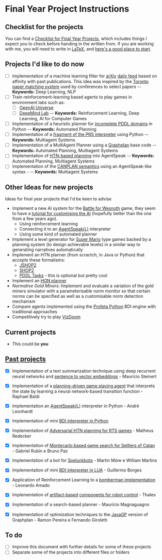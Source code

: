 # Final Year Project Instructions

## Checklist for the projects

You can find a [Checklist for Final Year Projects](TC-checklist.md), which includes things I expect you to check before handing in the written from.
If you are working with me, you will need to write in [LaTeX](http://www.latex-project.org), and [here's a good place to start](https://github.com/VoLuong/Begin-Latex-in-minutes).

## Projects I'd like to do now

- [ ] Implementation of a machine learning filter for [arXiv](https://arxiv.org/list/cs.AI/recent) [daily feed](https://arxiv.org/list/cs.AI/pastweek?show=94) based on affinity with past publications. This idea was inspired by the [Toronto paper matching system](http://torontopapermatching.org/webapp/profileBrowser/about_us/) used by conferences to select papers -- **Keywords:** Deep Learning, NLP
- [ ] Train reinforcement-learning based agents to play games in environment labs such as:
	- [ ] [OpenAI Universe](https://openai.com/blog/universe/)
	- [ ] [DeepMind Lab](https://github.com/deepmind/lab)
	-- **Keywords:** Reinforcement Learning, Deep Learning, AI for Computer Games
- [ ] Implementation of a heuristic planner for [incomplete PDDL domains](https://www.sciencedirect.com/science/article/pii/S0004370216301539) in Python -- **Keywords:** Automated Planning
- [ ] Implementation of a [fragment of the PRS interpreter](http://eprints.nottingham.ac.uk/52959/) using Python -- **Keywords:** Multiagent Systems
- [ ] Implementation of a MultiAgent Planner using a [Graphplan](https://github.com/pucrs-automated-planning/javagp) base code -- **Keywords:** Automated Planning, Multiagent Systems
- [ ] Implementation of [HTN-based planning](http://dl.acm.org/citation.cfm?doid=1558109.1558167) into AgentSpeak -- **Keywords:** Automated Planning, Multiagent Systems
- [ ] Implementation of the [CANPLAN semantics](http://dx.doi.org/10.1007/s10458-010-9130-9) using an AgentSpeak-like syntax - -- **Keywords:** Multiagent Systems

## Other Ideas for new projects
Ideas for final year projects that I'd be keen to advise

- Implement a new AI system for the [Battle for Wesnoth](http://www.wesnoth.org) game, they seem to have a [tutorial for customising the AI](https://wiki.wesnoth.org/Creating_Custom_AIs) (hopefully better than the one from a few years ago).
   * Using reinforcement learning
   * Connecting it to an [AgentSpeak(L)](https://github.com/lsa-pucrs/AgentSpeakPy) interpreter
   * Using some kind of automated planner
- Implement a level generator for [Super Mario](http://mario-builder.en.uptodown.com/windows) type games backed by a planning system (to design achievable levels) in a similar way to generating narratives automatically
- Implement an HTN planner (from scractch, in Java or Python) that accepts these formalisms:
   * [JSHOP2](https://sourceforge.net/projects/shop/files/JSHOP2/)
   * [SHOP2](https://www.cs.umd.edu/projects/shop/)
   * [PDDL Tasks](http://ipc.informatik.uni-freiburg.de/PddlExtension) - this is optional but pretty cool
- Implement an [HGN planner](http://www.aaai.org/ocs/index.php/IJCAI/IJCAI13/paper/view/6839)
- *Normative Gold Miners:* Implement and evaluate a variation of the gold miners simulator with a parameterisable norm monitor so that certain norms can be specified as well as a customisable norm detection mechanism
- Compare agents implemented using the [Profeta Python](https://github.com/corradosantoro/profeta) BDI engine with traditional approaches
- Competitively try to play [VizDoom](http://vizdoom.cs.put.edu.pl/tutorial)

<!-- - Reimplement the core of the [Jason](http://jason.sf.net) interpreter using a micro-kernel architecture that allows network-based debugging-->
<!-- - *Integrating Jason with a Visualisation Tool:* Assuming [DIVAs](http://mavs.utdallas.edu/projects/divas) is open in some way (it does not look like it at this point), integrate an agent interpreter in it to do norm based behaviour simulation. -->

## Current projects

- This could be **you**

## [Past projects](Projects.md)

- [x] Implementation of a text summarization technique using deep recurrent neural networks and [sentence to vector embeddings](https://github.com/epfml/sent2vec) - Maurício Steinert
- [x] Implementation of a [planning-driven game playing agent](http://www.dtic.upf.edu/%7Ehgeffner/nir-ijcai-2015.pdf) that interprets the state by learning a neural network-based transition function - Raphael Baldi
- [x] Implementation an [AgentSpeak(L)](http://www.upv.es/sma/teoria/teoria_ag/agentspeakl/agentspeakl-rao.pdf) interpreter in Python - André Leonhardt
- [x] Implementation of mini [BDI interpreter in Python](https://github.com/lsa-pucrs/AgentSpeakPy)
- [x] Implementation of [Adversarial HTN planning for RTS games](http://ijcai.org/Proceedings/15/Papers/236.pdf) - Matheus Redecker
- [x] Implementation of [Montecarlo based game search for Settlers of Catan](http://ticc.uvt.nl/icga/acg12/proceedings/Contribution100.pdf) - Gabriel Rubin e Bruno Paz
- [x] Implementation of a bot for [Spelunkbots](http://spelunkbots.com) - Martin Móre e William Martins
- [x] Implementation of mini [BDI interpreter in LUA](https://github.com/elite5472/turtleai) - Guillermo Borges
- [x] Application of Reinforcement Learning to a [bomberman implementation](http://bombermaaan.sourceforge.net) - Leonardo Amado
- [x] Implementation of [artifact-based](http://jacamo.sourceforge.net) [components for robot control](https://github.com/lsa-pucrs/jason-ros) - Thales 
- [x] Implementation of a search-based planner - Maurício Magnaguagno
- [x] Implementation of optimization techniques to the [JavaGP](http://emplan.sf.net) version of Graphplan - Ramon Pereira e Fernando Giroletti


## To do
- [ ] Improve this document with further details for some of these projects
- [ ] Separate some of the projects into different files or folders
